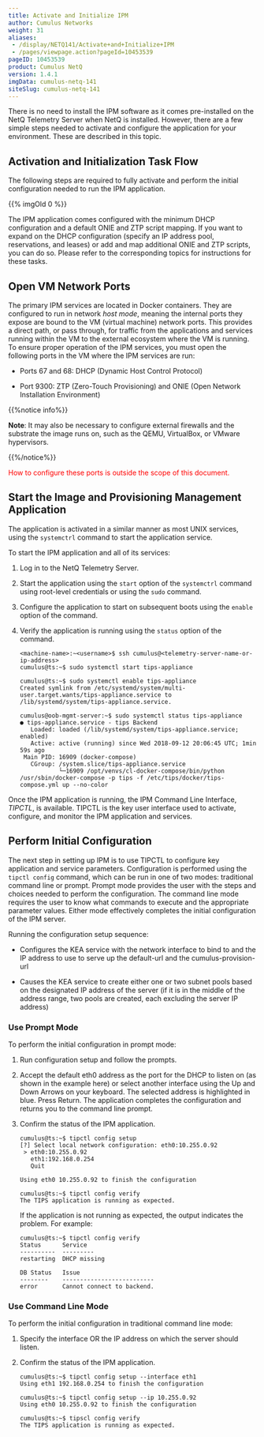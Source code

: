 ```yaml
---
title: Activate and Initialize IPM
author: Cumulus Networks
weight: 31
aliases:
 - /display/NETQ141/Activate+and+Initialize+IPM
 - /pages/viewpage.action?pageId=10453539
pageID: 10453539
product: Cumulus NetQ
version: 1.4.1
imgData: cumulus-netq-141
siteSlug: cumulus-netq-141
---
```

There is no need to install the IPM software as it comes pre-installed
on the NetQ Telemetry Server when NetQ is installed. However, there are
a few simple steps needed to activate and configure the application for
your environment. These are described in this topic.

## Activation and Initialization Task Flow</span>

The following steps are required to fully activate and perform the
initial configuration needed to run the IPM application.

{{% imgOld 0 %}}

The IPM application comes configured with the minimum DHCP configuration
and a default ONIE and ZTP script mapping. If you want to expand on the
DHCP configuration (specify an IP address pool, reservations, and
leases) or add and map additional ONIE and ZTP scripts, you can do so.
Please refer to the corresponding topics for instructions for these
tasks.

## Open VM Network Ports</span>

The primary IPM services are located in Docker containers. They are
configured to run in network *host mode*, meaning the internal ports
they expose are bound to the VM (virtual machine) network ports. This
provides a direct path, or pass through, for traffic from the
applications and services running within the VM to the external
ecosystem where the VM is running. To ensure proper operation of the IPM
services, you must open the following ports in the VM where the IPM
services are run:

  - Ports 67 and 68: DHCP (Dynamic Host Control Protocol)

  - Port 9300: ZTP (Zero-Touch Provisioning) and ONIE (Open Network
    Installation Environment)

{{%notice info%}}

**Note**: It may also be necessary to configure external firewalls and
the substrate the image runs on, such as the QEMU, VirtualBox, or VMware
hypervisors.

{{%/notice%}}

<span style="color: #ff0000;"> How to configure these ports is outside
the scope of this document. </span>

## Start the Image and Provisioning Management Application</span>

The application is activated in a similar manner as most UNIX services,
using the `systemctrl` command to start the application service.

To start the IPM application and all of its services:

1.  Log in to the NetQ Telemetry Server.

2.  Start the application using the `start` option of the `systemctrl`
    command using root-level credentials or using the `sudo` command.

3.  Configure the application to start on subsequent boots using the
    `enable` option of the command.

4.  Verify the application is running using the `status` option of the
    command.
    
        <machine-name>:~<username>$ ssh cumulus@<telemetry-server-name-or-ip-address>   
        cumulus@ts:~$ sudo systemctl start tips-appliance
         
        cumulus@ts:~$ sudo systemctl enable tips-appliance  
        Created symlink from /etc/systemd/system/multi-user.target.wants/tips-appliance.service to /lib/systemd/system/tips-appliance.service.
         
        cumulus@oob-mgmt-server:~$ sudo systemctl status tips-appliance
        ● tips-appliance.service - tips Backend
           Loaded: loaded (/lib/systemd/system/tips-appliance.service; enabled)
           Active: active (running) since Wed 2018-09-12 20:06:45 UTC; 1min 59s ago
         Main PID: 16909 (docker-compose)
           CGroup: /system.slice/tips-appliance.service
                   └─16909 /opt/venvs/cl-docker-compose/bin/python /usr/sbin/docker-compose -p tips -f /etc/tips/docker/tips-compose.yml up --no-color

Once the IPM application is running, the IPM Command Line Interface,
*TIPCTL*, is available. TIPCTL is the key user interface used to
activate, configure, and monitor the IPM application and services.

## Perform Initial Configuration</span>

The next step in setting up IPM is to use TIPCTL to configure key
application and service parameters. Configuration is performed using the
`tipctl config` command, which can be run in one of two modes:
traditional command line or prompt. Prompt mode provides the user with
the steps and choices needed to perform the configuration. The command
line mode requires the user to know what commands to execute and the
appropriate parameter values. Either mode effectively completes the
initial configuration of the IPM server.

Running the configuration setup sequence:

  - Configures the KEA service with the network interface to bind to and
    the IP address to use to serve up the default-url and the
    cumulus-provision-url

  - Causes the KEA service to create either one or two subnet pools
    based on the designated IP address of the server (if it is in the
    middle of the address range, two pools are created, each excluding
    the server IP address)

### Use Prompt Mode</span>

To perform the initial configuration in prompt mode:

1.  Run configuration setup and follow the prompts.

2.  Accept the default eth0 address as the port for the DHCP to listen
    on (as shown in the example here) or select another interface using
    the Up and Down Arrows on your keyboard. The selected address is
    highlighted in blue. Press Return. The application completes the
    configuration and returns you to the command line prompt.

3.  Confirm the status of the IPM application.
    
        cumulus@ts:~$ tipctl config setup
        [?] Select local network configuration: eth0:10.255.0.92
         > eth0:10.255.0.92
           eth1:192.168.0.254
           Quit
         
        Using eth0 10.255.0.92 to finish the configuration
         
        cumulus@ts:~$ tipctl config verify
        The TIPS application is running as expected. 
    
    If the application is not running as expected, the output indicates
    the problem. For example:  
    
        cumulus@ts:~$ tipctl config verify 
        Status      Service 
        ----------  --------- 
        restarting  DHCP missing     
         
        DB Status   Issue 
        --------    -------------------------- 
        error       Cannot connect to backend.

### Use Command Line Mode</span>

To perform the initial configuration in traditional command line mode:

1.  Specify the interface OR the IP address on which the server should
    listen.

2.  Confirm the status of the IPM application.
    
        cumulus@ts:~$ tipctl config setup --interface eth1
        Using eth1 192.168.0.254 to finish the configuration
         
        cumulus@ts:~$ tipctl config setup --ip 10.255.0.92
        Using eth0 10.255.0.92 to finish the configuration
         
        cumulus@ts:~$ tipscl config verify
        The TIPS application is running as expected.

<article id="html-search-results" class="ht-content" style="display: none;">

</article>

<footer id="ht-footer">

</footer>
